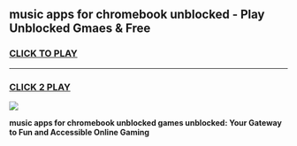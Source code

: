 
## music apps for chromebook unblocked - Play Unblocked Gmaes & Free
<h3>
<a href="https://news.freeplayer.one?title=music_apps_for_chromebook_unblocked&ref=16F">CLICK TO PLAY</a></h3>
<hr>

<h3>
<a href="https://news.freeplayer.one?title=music_apps_for_chromebook_unblocked&ref=16F">CLICK 2 PLAY</a>
  
</h3>

<a href="https://news.freeplayer.one?title=music_apps_for_chromebook_unblocked&ref=16F/"><img src="https://clearcache.store/games.png"></a>


**music apps for chromebook unblocked games unblocked: Your Gateway to Fun and Accessible Online Gaming**
